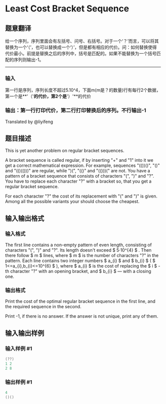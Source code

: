 # Least Cost Bracket Sequence

## 题意翻译

给一个序列，序列里面会有左括号、问号、右括号。对于一个‘？’而言，可以将其替换为一个‘（’，也可以替换成一个‘）’，但是都有相应的代价。问：如何替换使得代价最小。前提是替换之后的序列中，括号是匹配的。如果不能替换为一个括号匹配的序列则输出-1。

------------

### 输入

第一行是序列，序列长度不超过5.10^4，下面m(m是？的数量)行有每行2个数据，第一个是**'（'**的代价，第2个是**'）'**的代价

### 输出：第一行打印代价，第二行打印替换后的序列。不行输出-1

Translated by @liyifeng

## 题目描述

This is yet another problem on regular bracket sequences.

A bracket sequence is called regular, if by inserting "+" and "1" into it we get a correct mathematical expression. For example, sequences "(())()", "()" and "(()(()))" are regular, while ")(", "(()" and "(()))(" are not. You have a pattern of a bracket sequence that consists of characters "(", ")" and "?". You have to replace each character "?" with a bracket so, that you get a regular bracket sequence.

For each character "?" the cost of its replacement with "(" and ")" is given. Among all the possible variants your should choose the cheapest.

## 输入输出格式

### 输入格式

The first line contains a non-empty pattern of even length, consisting of characters "(", ")" and "?". Its length doesn't exceed $ 5·10^{4} $ . Then there follow $ m $ lines, where $ m $ is the number of characters "?" in the pattern. Each line contains two integer numbers $ a_{i} $ and $ b_{i} $ ( $ 1<=a_{i},b_{i}<=10^{6} $ ), where $ a_{i} $ is the cost of replacing the $ i $ -th character "?" with an opening bracket, and $ b_{i} $ — with a closing one.

### 输出格式

Print the cost of the optimal regular bracket sequence in the first line, and the required sequence in the second.

Print -1, if there is no answer. If the answer is not unique, print any of them.

## 输入输出样例

### 输入样例 #1

```cpp
(??)
1 2
2 8

```
### 输出样例 #1

```cpp
4
()()

```
